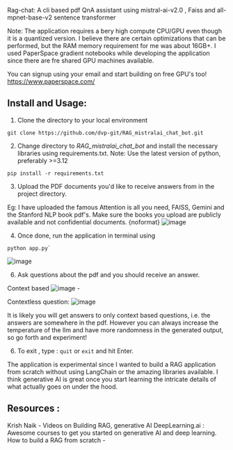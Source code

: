Rag-chat: A cli based pdf QnA assistant using mistral-ai-v2.0 , Faiss and all-mpnet-base-v2 sentence transformer

Note: The application requires a bery high compute CPU/GPU even though it is a quantized version. I believe there are certain optimizations that can be performed, but the RAM memory requirement for me was about 16GB+. I used PaperSpace gradient notebooks while developing the application since there are fre shared GPU machines available.

You can signup using your email and start building on free GPU's too!
https://www.paperspace.com/ 

Install and Usage:
------------------
1. Clone the directory to your local environment

```
git clone https://github.com/dvp-git/RAG_mistralai_chat_bot.git
```

2. Change directory to *RAG_mistralai_chat_bot* and install the necessary libraries using requirements.txt. Note: Use the latest version of python, preferably >=3.12

 ```
 pip install -r requirements.txt
 ```

3. Upload the PDF documents you'd like to receive answers from in the project directory.

Eg: I have uploaded the famous Attention is all you need, FAISS, Gemini and the Stanford NLP book pdf's. Make sure the books you upload are publicly available and not confidential documents.
{noformat}
![image](https://github.com/dvp-git/RAG_mistralai_chat_bot/assets/43114889/248c808b-70c9-494b-96ff-b7f8685f44e1)
 
4. Once done, run the application in terminal using

 ```
 python app.py`
 ```
 ![image](https://github.com/dvp-git/RAG_mistralai_chat_bot/assets/43114889/694f738b-470c-4f6b-9883-3f5457b3d76a)

6. Ask questions about the pdf and you should receive an answer.
 
Context based
![image](https://github.com/dvp-git/RAG_mistralai_chat_bot/assets/43114889/ed99d519-42b0-4f80-a669-7ae31d61e59f) -

Contextless question:
![image](https://github.com/dvp-git/RAG_mistralai_chat_bot/assets/43114889/b43782d5-3dcb-4ddb-953e-65d612c185fd)  

It is likely you will get answers to only context based questions, i.e. the answers are somewhere in the pdf. However you can always increase the temperature of the llm and have more randomness in the generated output, so go forth and experiment!


6. To exit , type : `quit` or `exit` and hit Enter.
 
The application is experimental since I wanted to build a RAG application from scratch without using LangChain or the amazing libraries available. 
I think generative AI is great once you start learning the intricate details of what actually goes on under the hood.


Resources :
------------
Krish Naik - Videos on Building RAG, generative AI
DeepLearning.ai : Awesome courses to get you started on generative AI and deep learning.
How to build a RAG from scratch - 



